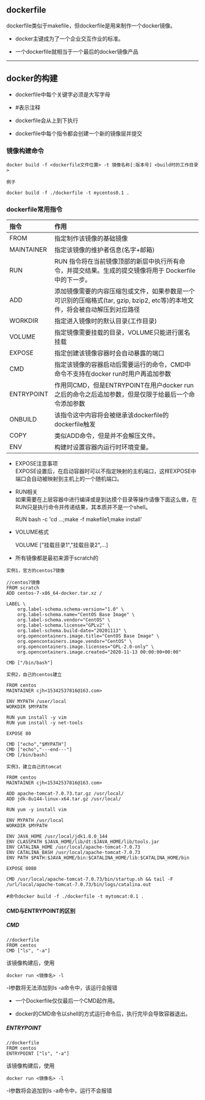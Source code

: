 ## dockerfile
dockerfile类似于makefile，但dockerfile是用来制作一个docker镜像。

* docker主键成为了一个企业交互作业的标准。

* 一个dockerfile就相当于一个最后的docker镜像产品

---

## docker的构建
* dockerfile中每个关键字必须是大写字母

* #表示注释

* dockerfile会从上到下执行

* dockerfile中每个指令都会创建一个新的镜像层并提交

### 镜像构建命令

    docker build -f <dockerfile文件位置> -t 镜像名称[:版本号] <build时的工作目录>
    
`例子`

    docker build -f ./dockerfile -t mycentos0.1 .
    

### dockerfile常用指令

|指令|作用|
|:--|:--|
| FROM | 指定制作该镜像的基础镜像 |
| MAINTAINER | 指定该镜像的维护者信息(名字+邮箱) |
| RUN | RUN 指令将在当前镜像顶部的新层中执行所有命令，并提交结果。生成的提交镜像将用于 Dockerfile 中的下一步。 |
| ADD | 添加镜像需要的内容压缩包或文件，如果参数是一个可识别的压缩格式(tar, gzip, bzip2, etc等)的本地文件，将会被自动解压到对应路径 |
| WORKDIR | 指定进入镜像时的默认目录(工作目录) |
| VOLUME | 指定镜像需要挂载的目录，VOLUME只能进行匿名挂载 |
| EXPOSE| 指定创建该镜像容器时会自动暴露的端口 |
| CMD | 指定该镜像的容器启动后需要运行的命令，CMD中命令不支持在docker run时用户再追加参数 |
| ENTRYPOINT | 作用同CMD，但是ENTRYPOINT在用户docker run之后的命令之后追加参数，但是仅限于给最后一个命令添加参数 |
| ONBUILD | 该指令这中内容将会被继承该dockerfile的dockerfile触发
| COPY| 类似ADD命令，但是并不会解压文件。 |
| ENV | 构建时设置容器内运行时环境变量。 |


* EXPOSE注意事项  
EXPOSE设置后，在启动容器时可以不指定映射的主机端口，这样EXPOSE中端口会自动被映射到主机上的一个随机端口。

* RUN相关  
如果需要在上层容器中进行编译或是到达摸个目录等操作请像下面这么做，在RUN只是执行命令并传递结果，其本质并不是一个shell。

    
    RUN bash -c 'cd ...;make -f makefile1;make install'


* VOLUME格式


    VOLUME ["挂载目录1","挂载目录2",...]

* 所有镜像都是最初来源于scratch的

`实例1，官方的centos7镜像`


    //centos7镜像
    FROM scratch
    ADD centos-7-x86_64-docker.tar.xz /
    
    LABEL \
        org.label-schema.schema-version="1.0" \
        org.label-schema.name="CentOS Base Image" \
        org.label-schema.vendor="CentOS" \
        org.label-schema.license="GPLv2" \
        org.label-schema.build-date="20201113" \
        org.opencontainers.image.title="CentOS Base Image" \
        org.opencontainers.image.vendor="CentOS" \
        org.opencontainers.image.licenses="GPL-2.0-only" \
        org.opencontainers.image.created="2020-11-13 00:00:00+00:00"
    
    CMD ["/bin/bash"]
    
    
`实例2，自己的centos建立`

    FROM centos
    MAINTAINER cjh<15342537816@163.com>
    
    ENV MYPATH /user/local
    WORKDIR $MYPATH
    
    RUN yum install -y vim
    RUN yum install -y net-tools
    
    EXPOSE 80
    
    CMD ["echo","$MYPATH"]
    CMD ["echo","---end---"]
    CMD [/bin/bash]

`实例3，建立自己的tomcat`


    FROM centos
    MAINTAINER cjh<15342537816@163.com>

    ADD apache-tomcat-7.0.73.tar.gz /usr/local/
    ADD jdk-8u144-linux-x64.tar.gz /usr/local/
  
    RUN yum -y install vim

    ENV MYPATH /usr/local
    WORKDIR $MYPATH
    
    ENV JAVA_HOME /usr/local/jdk1.8.0_144
    ENV CLASSPATH $JAVA_HOME/lib/dt:$JAVA_HOME/lib/tools.jar
    ENV CATALINA_HOME /usr/local/apache-tomcat-7.0.73
    ENV CATALINA_BASH /usr/local/apache-tomcat-7.0.73
    ENV PATH $PATH:$JAVA_HOME/bin:$CATALINA_HOME/lib:$CATALINA_HOME/bin
    
    EXPOSE 8080
    
    CMD /usr/local/apache-tomcat-7.0.73/bin/startup.sh && tail -F /url/local/apache-tomcat-7.0.73/bin/logs/catalina.out

    #命令docker build -f ./dockerfile -t mytomcat:0.1 .


#### CMD与ENTRYPOINT的区别
##### CMD

    //dockerfile
    FROM centos
    CMD ["ls", "-a"]

该镜像构建后，使用

    docker run <镜像名> -l
    
-l参数将无法添加到ls -a命令中，该运行会报错

* 一个Dockerfile仅仅最后一个CMD起作用。

* docker的CMD命令以shell的方式运行命令后，执行完毕会导致容器退出。

##### ENTRYPOINT

    //dockerfile
    FROM centos
    ENTRYPOINT ["ls", "-a"]

该镜像构建后，使用

    docker run <镜像名> -l
    
-l参数将会追加到ls -a命令中，运行不会报错